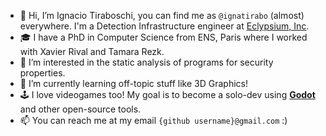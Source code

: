 - 👋 Hi, I’m Ignacio Tiraboschi, you can find me as `@ignatirabo` (almost) everywhere. I'm a Detection Infrastructure engineer at [Eclypsium, Inc](https://eclypsium.com/).
- 🎓 I have a PhD in Computer Science from ENS, Paris where I worked with Xavier Rival and Tamara Rezk.
- 👀 I’m interested in the static analysis of programs for security properties.
- 🌱 I’m currently learning off-topic stuff like 3D Graphics!
- 🕹️ I love videogames too! My goal is to become a solo-dev using [**Godot**](https://godotengine.org/) and other open-source tools.
- 📫 You can reach me at my email `{github username}@gmail.com` :)
